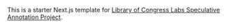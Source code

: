 This is a starter Next.js template for [Library of Congress Labs Speculative Annotation Project](https://www.loc.gov/item/prn-20-071/making-our-mark-2021-innovator-in-residence-to-focus-on-creative-notetaking/2020-10-29/).

